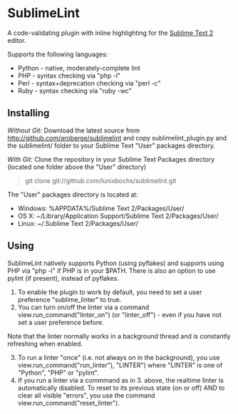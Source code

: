 SublimeLint
=========

A code-validating plugin with inline highlighting for the [Sublime Text 2](http://sublimetext.com "Sublime Text 2") editor.

Supports the following languages:

* Python - native, moderately-complete lint
* PHP - syntax checking via "php -l"
* Perl - syntax+deprecation checking via "perl -c"
* Ruby - syntax checking via "ruby -wc"

Installing
-----

*Without Git:* Download the latest source from http://github.com/aroberge/sublimelint and copy sublimelint_plugin.py and the sublimelint/ folder to your Sublime Text "User" packages directory.

*With Git:* Clone the repository in your Sublime Text Packages directory (located one folder above the "User" directory)

> git clone git://github.com/lunixbochs/sublimelint.git


The "User" packages directory is located at:

* Windows:
    %APPDATA%/Sublime Text 2/Packages/User/
* OS X:
    ~/Library/Application Support/Sublime Text 2/Packages/User/
* Linux:
    ~/.Sublime Text 2/Packages/User/


Using
-----

SublimeLint natively supports Python (using pyflakes) and supports using PHP via "php -l" if PHP is in your $PATH.
There is also an option to use pylint (if present), instead of pyflakes.

1. To enable the plugin to work by default, you need to set a user preference "sublime_linter" to true.
2. You can turn on/off the linter via a command view.run_command("linter_on") (or "linter_off") - even if you have not set a user preference before.

Note that the linter normally works in a background thread and is constantly refreshing when enabled.

3. To run a linter "once" (i.e. not always on in the background), you use
view.run_command("run_linter"), "LINTER") where "LINTER" is one of "Python", "PHP" or "pylint".
4. If you run a linter via a commmand as in 3. above, the realtime linter is automatically disabled. To reset to its previous state (on or off) AND to clear all visible "errors", you use the command
view.run_command("reset_linter").
